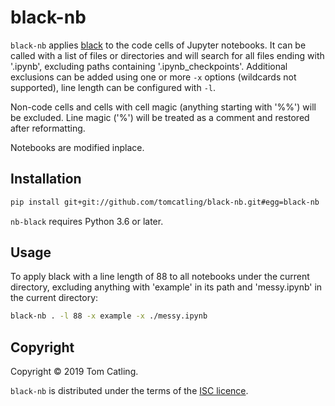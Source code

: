 # black-nb

`black-nb` applies [black](https://github.com/ambv/black) to the code cells of Jupyter notebooks. It can be called with a list of files or directories and will search for all files ending with '.ipynb', excluding paths containing '.ipynb_checkpoints'. Additional exclusions can be added using one or 
more `-x` options (wildcards not supported), line length can be configured with `-l`.

Non-code cells and cells with cell magic (anything starting with '%%') will be excluded. Line magic ('%') will be treated as a comment
and restored after reformatting.

Notebooks are modified inplace.
 
## Installation

```bash
pip install git+git://github.com/tomcatling/black-nb.git#egg=black-nb
```

`nb-black` requires Python 3.6 or later.

## Usage

To apply black with a line length of 88 to all notebooks under the current directory, excluding anything with 'example' in its path and 'messy.ipynb' in the current directory:

```bash
black-nb . -l 88 -x example -x ./messy.ipynb
```

## Copyright

Copyright © 2019 Tom Catling.

`black-nb` is distributed under the terms of the [ISC licence].

[isc licence]: https://opensource.org/licenses/ISC
